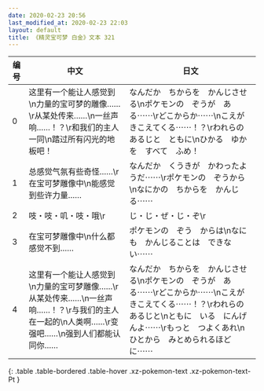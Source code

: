 ```yaml
---
date: 2020-02-23 20:56
last_modified_at: 2020-02-23 22:03
layout: default
title: 《精灵宝可梦 白金》文本 321
---
```

| 编号 | 中文 | 日文 |
| ---- | ---- | ---- |
| 0 | 这里有一个能让人感觉到\n力量的宝可梦的雕像……\r从某处传来……\n一丝声响……！？\r和我们的主人一同\n踏过所有闪光的地板吧！ | なんだか　ちからを　かんじさせる\nポケモンの　ぞうが　ある⋯⋯\rどこからか⋯⋯\nこえが　きこえてくる⋯⋯！？\rわれらの　あるじと　ともに\nひかる　ゆかを　すべて　ふめ！ |
| 1 | 总感觉气氛有些奇怪……\r在宝可梦雕像中\n能感觉到些许力量…… | なんだか　くうきが　かわったようだ⋯⋯\rポケモンの　ぞうから\nなにかの　ちからを　かんじる⋯⋯ |
| 2 | 吱・吱・叽・吱・哦\r | じ・じ・ぜ・じ・ぞ\r |
| 3 | 在宝可梦雕像中\n什么都感觉不到…… | ポケモンの　ぞう　からは\nなにも　かんじることは　できない⋯⋯ |
| 4 | 这里有一个能让人感觉到\n力量的宝可梦雕像……\r从某处传来……\n一丝声响……！？\r与我们的主人在一起的\n人类啊……\r变强吧……\n强到人们都能认同你…… | なんだか　ちからを　かんじさせる\nポケモンの　ぞうが　ある⋯⋯\rどこからか⋯⋯\nこえが　きこえてくる⋯⋯！？\rわれらの　あるじと\nともに　いる　にんげんよ⋯⋯\rもっと　つよくあれ\nひとから　みとめられるほどに⋯⋯ |
{: .table .table-bordered .table-hover .xz-pokemon-text .xz-pokemon-text-Pt }